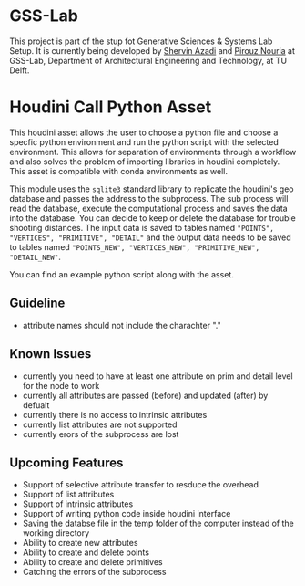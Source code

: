 # GSS-Lab

This project is part of the stup fot Generative Sciences & Systems Lab Setup. It is currently being developed by [Shervin Azadi](https://github.com/shervinazadi) and [Pirouz Nouria](https://github.com/Pirouz-Nourian) at GSS-Lab, Department of Architectural Engineering and Technology, at TU Delft.

# Houdini Call Python Asset

This houdini asset allows the user to choose a python file and choose a specfic python environment and run the python script with the selected environment. This allows for separation of environments through a workflow and also solves the problem of importing libraries in houdini completely. This asset is compatible with conda environments as well.

This module uses the `sqlite3` standard library to replicate the houdini's geo database and passes the address to the subprocess. The sub process will read the database, execute the computational process and saves the data into the database. You can decide to keep or delete the database for trouble shooting distances. The input data is saved to tables named `"POINTS", "VERTICES", "PRIMITIVE", "DETAIL"` and the output data needs to be saved to tables named `"POINTS_NEW", "VERTICES_NEW", "PRIMITIVE_NEW", "DETAIL_NEW"`.

You can find an example python script along with the asset.

## Guideline

- attribute names should not include the charachter "\."

## Known Issues

- currently you need to have at least one attribute on prim and detail level for the node to work
- currently all attributes are passed (before) and updated (after) by defualt
- currently there is no access to intrinsic attributes
- currently list attributes are not supported
- currently erors of the subprocess are lost

## Upcoming Features

- Support of selective attribute transfer to resduce the overhead
- Support of list attributes
- Support of intrinsic attributes
- Support of writing python code inside houdini interface
- Saving the databse file in the temp folder of the computer instead of the working directory
- Ability to create new attributes
- Ability to create and delete points
- Ability to create and delete primitives
- Catching the errors of the subprocess

